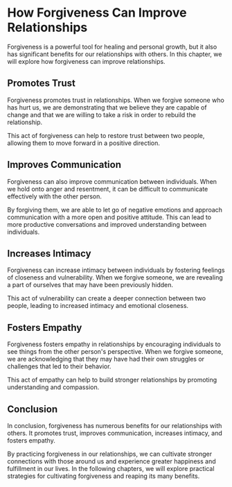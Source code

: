 How Forgiveness Can Improve Relationships
=================================================================================

Forgiveness is a powerful tool for healing and personal growth, but it also has significant benefits for our relationships with others. In this chapter, we will explore how forgiveness can improve relationships.

Promotes Trust
--------------

Forgiveness promotes trust in relationships. When we forgive someone who has hurt us, we are demonstrating that we believe they are capable of change and that we are willing to take a risk in order to rebuild the relationship.

This act of forgiveness can help to restore trust between two people, allowing them to move forward in a positive direction.

Improves Communication
----------------------

Forgiveness can also improve communication between individuals. When we hold onto anger and resentment, it can be difficult to communicate effectively with the other person.

By forgiving them, we are able to let go of negative emotions and approach communication with a more open and positive attitude. This can lead to more productive conversations and improved understanding between individuals.

Increases Intimacy
------------------

Forgiveness can increase intimacy between individuals by fostering feelings of closeness and vulnerability. When we forgive someone, we are revealing a part of ourselves that may have been previously hidden.

This act of vulnerability can create a deeper connection between two people, leading to increased intimacy and emotional closeness.

Fosters Empathy
---------------

Forgiveness fosters empathy in relationships by encouraging individuals to see things from the other person's perspective. When we forgive someone, we are acknowledging that they may have had their own struggles or challenges that led to their behavior.

This act of empathy can help to build stronger relationships by promoting understanding and compassion.

Conclusion
----------

In conclusion, forgiveness has numerous benefits for our relationships with others. It promotes trust, improves communication, increases intimacy, and fosters empathy.

By practicing forgiveness in our relationships, we can cultivate stronger connections with those around us and experience greater happiness and fulfillment in our lives. In the following chapters, we will explore practical strategies for cultivating forgiveness and reaping its many benefits.
